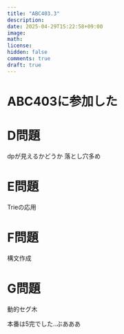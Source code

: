 ```yaml
---
title: "ABC403.3"
description: 
date: 2025-04-29T15:22:58+09:00
image: 
math: 
license: 
hidden: false
comments: true
draft: true
---
```


# ABC403に参加した

# D問題

dpが見えるかどうか
落とし穴多め

# E問題

Trieの応用

# F問題

構文作成

# G問題

動的セグ木

本番は5完でした..ぶあああ
